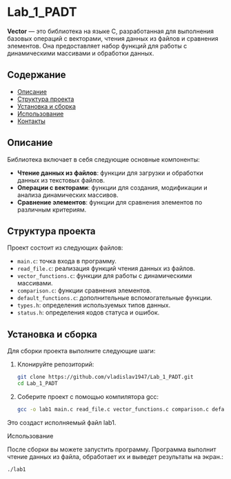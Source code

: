 # Lab_1_PADT

**Vector** — это библиотека на языке C, разработанная для выполнения базовых операций с векторами, чтения данных из файлов и сравнения элементов. Она предоставляет набор функций для работы с динамическими массивами и обработки данных.

## Содержание

- [Описание](#описание)
- [Структура проекта](#структура-проекта)
- [Установка и сборка](#установка-и-сборка)
- [Использование](#использование)
- [Контакты](#контакты)

## Описание

Библиотека включает в себя следующие основные компоненты:

- **Чтение данных из файлов**: функции для загрузки и обработки данных из текстовых файлов.
- **Операции с векторами**: функции для создания, модификации и анализа динамических массивов.
- **Сравнение элементов**: функции для сравнения элементов по различным критериям.

## Структура проекта

Проект состоит из следующих файлов:

- `main.c`: точка входа в программу.
- `read_file.c`: реализация функций чтения данных из файлов.
- `vector_functions.c`: функции для работы с динамическими массивами.
- `comparison.c`: функции сравнения элементов.
- `default_functions.c`: дополнительные вспомогательные функции.
- `types.h`: определения используемых типов данных.
- `status.h`: определения кодов статуса и ошибок.

## Установка и сборка

Для сборки проекта выполните следующие шаги:

1. Клонируйте репозиторий:

   ```bash
   git clone https://github.com/vladislav1947/Lab_1_PADT.git
   cd Lab_1_PADT

2. Соберите проект с помощью компилятора gcc:

   ```bash
   gcc -o lab1 main.c read_file.c vector_functions.c comparison.c default_functions.c

Это создаст исполняемый файл lab1.

Использование

После сборки вы можете запустить программу. Программа выполнит чтение данных из файла, обработает их и выведет результаты на экран.:

   ```bash
   ./lab1
